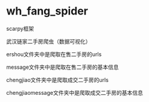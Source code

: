 # wh_fang_spider
scarpy框架

武汉链家二手房爬虫（数据可视化）



ershou文件夹中是爬取在售二手房的urls

message文件夹中是爬取在售二手房的基本信息



chengjiao文件夹中是爬取成交二手房的urls

chengjiaomessage文件夹中是爬取成交二手房的基本信息